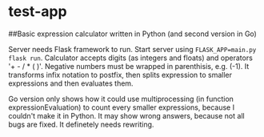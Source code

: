 # test-app

##Basic expression calculator written in Python (and second version in Go)

Server needs Flask framework to run.
Start server using ``FLASK_APP=main.py flask run``.
Calculator accepts digits (as integers and floats) and operators '+ - / * ( )'.
Negative numbers must be wrapped in parenthisis, e.g. (-1).
It transforms infix notation to postfix, then splits expression to smaller expressions and then evaluates them.


Go version only shows how it could use multiprocessing (in function expressionEvaluation) to count every smaller expressions, because I couldn't make it in Python. It may show wrong answers, because not all bugs are fixed. It definetely needs rewriting.
